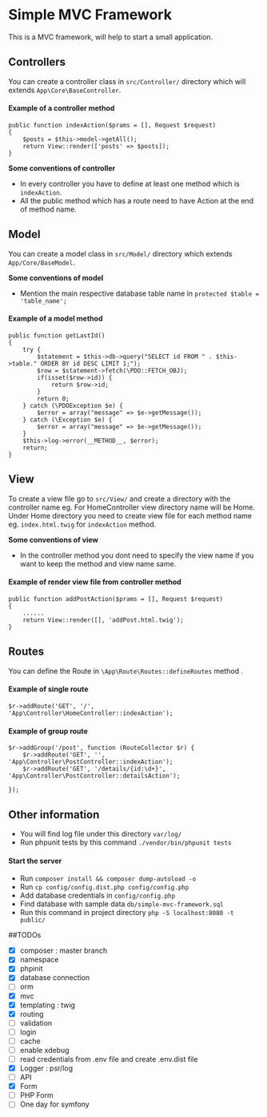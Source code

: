 # Simple MVC Framework
This is a MVC framework, will help to start a small application. 

## Controllers 
You can create a controller class in `src/Controller/` directory which will extends `App\Core\BaseController`. 
#### Example of a controller method 
```$xslt
public function indexAction($prams = [], Request $request)
{
    $posts = $this->model->getAll();
    return View::render(['posts' => $posts]);
}
```
__Some conventions of controller__
* In every controller you have to define at least one method which is `indexAction`.
* All the public method which has a route need to have Action at the end of method name.

## Model 
You can create a model class in `src/Model/` directory which extends `App/Core/BaseModel`.

__Some conventions of model__ 
* Mention the main respective database table name in `protected $table = 'table_name';`
#### Example of a model method 
```$xslt
public function getLastId()
{
    try {
        $statement = $this->db->query("SELECT id FROM " . $this->table." ORDER BY id DESC LIMIT 1;");
        $row = $statement->fetch(\PDO::FETCH_OBJ);
        if(isset($row->id)) {
            return $row->id;
        }
        return 0;
    } catch (\PDOException $e) {
        $error = array("message" => $e->getMessage());
    } catch (\Exception $e) {
        $error = array("message" => $e->getMessage());
    }
    $this->log->error(__METHOD__, $error);
    return;
}
```
## View
To create a view file go to `src/View/` and create a directory with the controller name eg. For HomeController view directory name will be Home. 
Under Home directory you need to create view file for each method name eg. `index.html.twig` for `indexAction` method. 

__Some conventions of view__ 
* In the controller method you dont need to specify the view name if you want to keep the method and view name same.
 
#### Example of render  view file from controller method 
```
public function addPostAction($prams = [], Request $request)
{
    ......
    return View::render([], 'addPost.html.twig');
}
```

## Routes 
You can define the Route in `\App\Route\Routes::defineRoutes` method .

#### Example of single route 
```$xslt
$r->addRoute('GET', '/', 'App\Controller\HomeController::indexAction');
```
#### Example of group route 
```$xslt
$r->addGroup('/post', function (RouteCollector $r) {
    $r->addRoute('GET', '', 'App\Controller\PostController::indexAction');
    $r->addRoute('GET', '/details/{id:\d+}', 'App\Controller\PostController::detailsAction');

});
```


## Other information 
* You will find log file under this directory `var/log/`
* Run phpunit tests by this command `./vendor/bin/phpunit tests`


#### Start the server 
* Run `composer install && composer dump-autoload -o`
* Run `cp config/config.dist.php config/config.php` 
* Add database credentials in `config/config.php`
* Find database with sample data `db/simple-mvc-framework.sql`
* Run this command in project directory `php -S localhost:8080 -t public/`

##TODOs
- [X] composer : master branch 
- [X] namespace   
- [X] phpinit
- [X] database connection 
- [ ] orm  
- [X] mvc  
- [X] templating : twig   
- [X] routing   
- [ ] validation   
- [ ] login    
- [ ] cache    
- [ ] enable xdebug 
- [ ] read credentials from .env file and create .env.dist file 
- [X] Logger : psr/log 
- [ ] API
- [X] Form
- [ ] PHP Form
- [ ] One day for symfony 